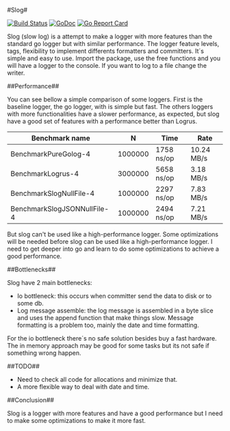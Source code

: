 #Slog#

[![Build Status](https://travis-ci.org/fcavani/log.svg?branch=master)](https://travis-ci.org/fcavani/slog) [![GoDoc](https://godoc.org/github.com/fcavani/log?status.svg)](https://godoc.org/github.com/fcavani/slog)
[![Go Report Card](https://goreportcard.com/badge/github.com/fcavani/slog)](https://goreportcard.com/report/github.com/fcavani/slog)

Slog (slow log) is a attempt to make a logger with more features than the standard go logger
but with similar performance. The logger feature levels, tags, flexibility to
implement differents formatters and committers. It´s simple and easy to
use. Import the package, use the free functions and you will have a logger
to the console. If you want to log to a file change the writer.

##Performance##

You can see bellow a simple comparison of some loggers.
First is the baseline logger, the go logger, with is simple but fast.
The others loggers with more functionalities have a slower performance,
as expected, but slog have a good set of features with a performance better
than Logrus.

| Benchmark name | N | Time | Rate |
|--------------------|-------|----------|-----------|
|BenchmarkPureGolog-4|1000000|1758 ns/op|10.24 MB/s|
|BenchmarkLogrus-4|3000000|5658 ns/op|3.18 MB/s|
|BenchmarkSlogNullFile-4|1000000|2297 ns/op|7.83 MB/s|
|BenchmarkSlogJSONNullFile-4|1000000|2494 ns/op|7.21 MB/s|

But slog can't be used like a high-performance logger.
Some optimizations will be needed before slog can be used like a
high-performance logger. I need to get deeper into go and learn
to do some optimizations to achieve a good performance.

##Bottlenecks##

Slog have 2 main bottlenecks:

- Io bottleneck: this occurs when committer send the data to disk or to some db.
- Log message assemble: the log message is assembled in a byte slice and uses the append
function that make things slow. Message formatting is a problem too, mainly the
date and time formatting.

For the io bottleneck there´s no safe solution besides buy a fast hardware. The
in memory approach may be good for some tasks but its not safe if something
wrong happen.

##TODO##

- Need to check all code for allocations and minimize that.
- A more flexible way to deal with date and time.

##Conclusion##

Slog is a logger with more features and have a good performance but I need
to make some optimizations to make it more fast.
